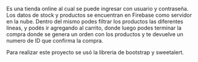 Es una tienda online al cual se puede ingresar con usuario y contraseña.
Los datos de stock y productos se encuentran en Firebase como servidor en la nube.
Dentro del mismo podes filtrar los productos las diferentes lineas, y podés ir agregando al carrito, donde luego podes terminar la compra
donde se genera un orden con los productos y te devuelve un numero de ID que confirma la compra.

Para realizar este proyecto se usó la libreria de bootstrap y sweetalert.